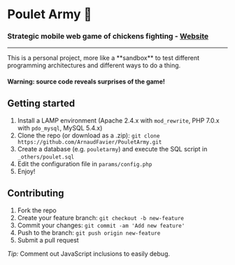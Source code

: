 # Poulet Army :chicken:
### Strategic mobile web game of chickens fighting - [Website](https://pouletarmy.arnaudlab.net/)
<hr>
This is a personal project, more like a **sandbox** to test different programming architectures and different ways to do a thing.

#### Warning: source code reveals surprises of the game!

## Getting started
1. Install a LAMP environment (Apache 2.4.x with `mod_rewrite`, PHP 7.0.x with `pdo_mysql`, MySQL 5.4.x)
2. Clone the repo (or download as a .zip): `git clone https://github.com/ArnaudFavier/PouletArmy.git`
3. Create a database (e.g. `pouletarmy`) and execute the SQL script in `_others/poulet.sql`
4. Edit the configuration file in `params/config.php`
5. Enjoy!

## Contributing
1. Fork the repo
2. Create your feature branch: `git checkout -b new-feature`
3. Commit your changes: `git commit -am 'Add new feature'`
4. Push to the branch: `git push origin new-feature`
5. Submit a pull request

*Tip:* Comment out JavaScript inclusions to easily debug.